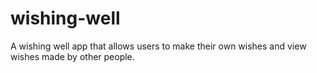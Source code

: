 # wishing-well
A wishing well app that allows users to make their own wishes and view wishes made by other people.
